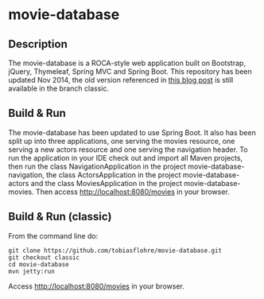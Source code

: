 movie-database
==============

## Description

The movie-database is a ROCA-style web application built on Bootstrap, jQuery, Thymeleaf, Spring MVC and Spring Boot. This repository has been updated Nov 2014, the old version referenced in [this blog post](http://blog.codecentric.de/en/2013/01/a-real-roca-using-bootstrap-jquery-thymeleaf-spring-hateoas-and-spring-mvc/) is still available in the branch classic.

## Build & Run
The movie-database has been updated to use Spring Boot. It also has been split up into three applications, one serving the movies resource, one serving a new actors resource and one serving the navigation header. To run the application in your IDE check out and import all Maven projects, then run the class NavigationApplication in the project movie-database-navigation, the class ActorsApplication in the project movie-database-actors and the class MoviesApplication in the project movie-database-movies. Then access [http://localhost:8080/movies](http://localhost:8080/movies) in your browser.

## Build & Run (classic)

From the command line do:

    git clone https://github.com/tobiasflohre/movie-database.git
	git checkout classic
    cd movie-database
    mvn jetty:run

Access [http://localhost:8080/movies](http://localhost:8080/movies) in your browser.
